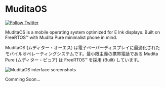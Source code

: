 # MuditaOS

[![Follow Twitter](https://img.shields.io/twitter/follow/wearemudita?label=Follow%20on%20Twitter&style=social)](https://twitter.com/wearemudita)

MuditaOS is a mobile operating system optimized for E Ink displays. Built on FreeRTOS™ with Mudita Pure minimalist phone in mind.

MuditaOS (ムディター・オーエス) は電子ペーパーディスプレイに最適化されたモバイルオペレーティングシステムです。最小限主義の携帯電話である Mudita Pure (ムディター・ピュア) は FreeRTOS™ を採用 (Built) しています。

![MuditaOS interface screenshots](doc/Images/readme_header.jpg)

Comming Soon...
